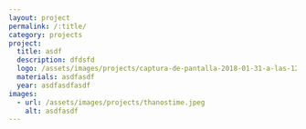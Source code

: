 ```yaml
---
layout: project
permalink: /:title/
category: projects
project:
  title: asdf
  description: dfdsfd
  logo: /assets/images/projects/captura-de-pantalla-2018-01-31-a-las-12.27.37.png
  materials: asdfasdf
  year: asdfasdfasdf
images:
  - url: /assets/images/projects/thanostime.jpeg
    alt: asdfasdf
---
```

